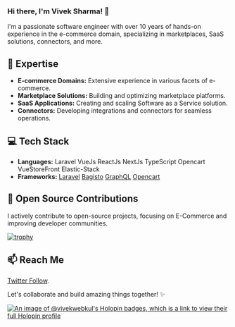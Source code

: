 ### Hi there, I'm Vivek Sharma! 👋

<!--
**vivek-webkul/vivek-webkul** is a ✨ _special_ ✨ repository because its `README.md` (this file) appears on your GitHub profile.

Here are some ideas to get you started:

- 🔭 I’m currently working on ...
- 🌱 I’m currently learning ...
- 👯 I’m looking to collaborate on ...
- 🤔 I’m looking for help with ...
- 💬 Ask me about ...
- 📫 How to reach me: ...
- 😄 Pronouns: ...
- ⚡ Fun fact: ...
-->


I'm a passionate software engineer with over 10 years of hands-on experience in the e-commerce domain, specializing in marketplaces, SaaS solutions, connectors, and more.

## 🚀 Expertise

- **E-commerce Domains:** Extensive experience in various facets of e-commerce.
- **Marketplace Solutions:** Building and optimizing marketplace platforms.
- **SaaS Applications:** Creating and scaling Software as a Service solution.
- **Connectors:** Developing integrations and connectors for seamless operations.

## 💻 Tech Stack

- **Languages:** Laravel VueJs ReactJs NextJs TypeScript Opencart VueStoreFront Elastic-Stack
- **Frameworks:** [Laravel](https://github.com/laravel/laravel) [Bagisto](https://github.com/bagisto/bagisto/commits?author=vivek-webkul) [GraphQL](https://github.com/bagisto/headless-ecommerce/) [Opencart](https://github.com/opencart/opencart/commits?author=vivek-webkul)
<!-- - **Tools:** [Mention tools or software you work with] -->

## 🌱 Open Source Contributions

I actively contribute to open-source projects, focusing on E-Commerce and improving developer communities.

[![trophy](https://github-profile-trophy.vercel.app/?username=vivek-webkul)](https://github.com/ryo-ma/github-profile-trophy)

## 📫 Reach Me

[Twitter Follow](https://twitter.com/@Vivek88264057).

Let's collaborate and build amazing things together! ✨

[![An image of @vivekwebkul's Holopin badges, which is a link to view their full Holopin profile](https://holopin.me/vivekwebkul)](https://holopin.io/@vivekwebkul)
